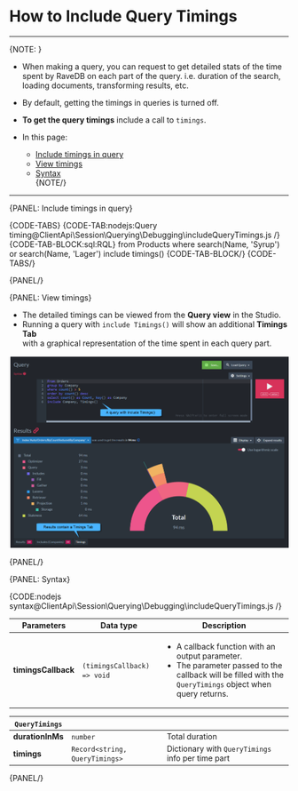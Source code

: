 # How to Include Query Timings

---

{NOTE: }

* When making a query, you can request to get detailed stats of the time spent by RaveDB on each part of the query. 
  i.e. duration of the search, loading documents, transforming results, etc.
 
* By default, getting the timings in queries is turned off.

* __To get the query timings__ include a call to `timings`.

* In this page:
    * [Include timings in query](../../../../client-api/session/querying/debugging/query-timings#include-timings-in-query)
    * [View timings](../../../../client-api/session/querying/debugging/query-timings#view-timings)
    * [Syntax](../../../../client-api/session/querying/debugging/query-timings#syntax)  
{NOTE/}

---

{PANEL: Include timings in query}

{CODE-TABS}
{CODE-TAB:nodejs:Query timing@ClientApi\Session\Querying\Debugging\includeQueryTimings.js /}
{CODE-TAB-BLOCK:sql:RQL}
from Products
where search(Name, 'Syrup') or search(Name, 'Lager')
include timings()
{CODE-TAB-BLOCK/}
{CODE-TABS/}

{PANEL/}

{PANEL: View timings}

* The detailed timings can be viewed from the __Query view__ in the Studio.  
* Running a query with `include Timings()` will show an additional __Timings Tab__  
  with a graphical representation of the time spent in each query part.   

![Figure 1. Include timings graphical results](images/include-timings.png "Include timings results")

{PANEL/}

{PANEL: Syntax}

{CODE:nodejs syntax@ClientApi\Session\Querying\Debugging\includeQueryTimings.js /}

| Parameters | Data type | Description |
| - | - | - |
| __timingsCallback__ | `(timingsCallback) => void` | <ul><li>A callback function with an output parameter.</li><li>The parameter passed to the callback will be filled with the `QueryTimings` object when query returns.</li></ul> |

| `QueryTimings` | | |
| - | - | - |
| __durationInMs__ | `number` | Total duration |
| __timings__ | `Record<string, QueryTimings>` | Dictionary with `QueryTimings` info per time part |

{PANEL/}
